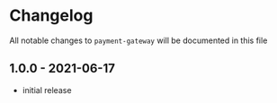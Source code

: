 # Changelog

All notable changes to `payment-gateway` will be documented in this file

## 1.0.0 - 2021-06-17

- initial release
